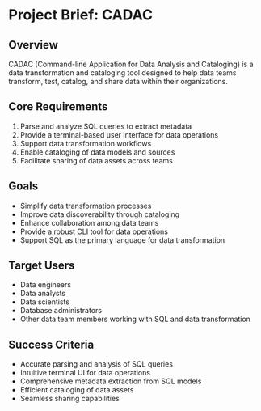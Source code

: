 # Project Brief: CADAC

## Overview
CADAC (Command-line Application for Data Analysis and Cataloging) is a data transformation and cataloging tool designed to help data teams transform, test, catalog, and share data within their organizations.

## Core Requirements
1. Parse and analyze SQL queries to extract metadata
2. Provide a terminal-based user interface for data operations
3. Support data transformation workflows
4. Enable cataloging of data models and sources
5. Facilitate sharing of data assets across teams

## Goals
- Simplify data transformation processes
- Improve data discoverability through cataloging
- Enhance collaboration among data teams
- Provide a robust CLI tool for data operations
- Support SQL as the primary language for data transformation

## Target Users
- Data engineers
- Data analysts
- Data scientists
- Database administrators
- Other data team members working with SQL and data transformation

## Success Criteria
- Accurate parsing and analysis of SQL queries
- Intuitive terminal UI for data operations
- Comprehensive metadata extraction from SQL models
- Efficient cataloging of data assets
- Seamless sharing capabilities
